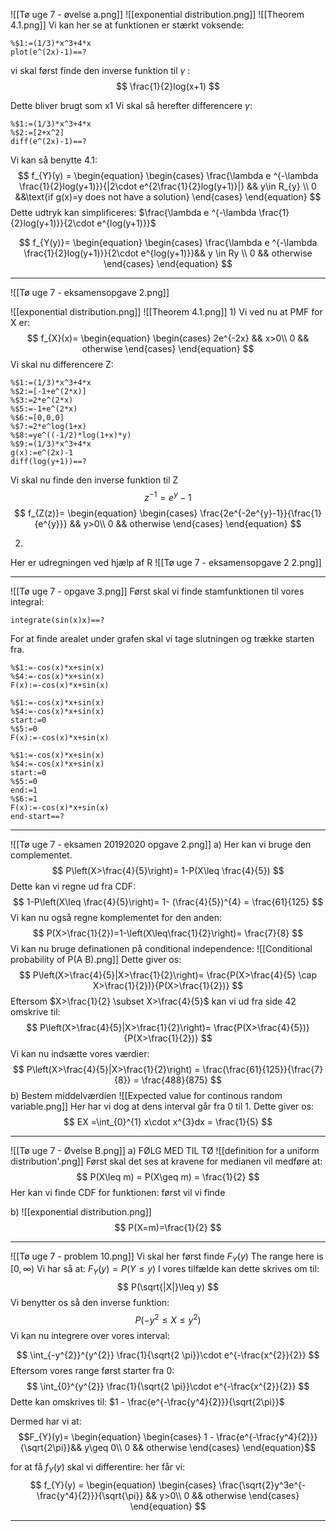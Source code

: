 ![[Tø uge 7 - øvelse a.png]]
![[exponential distribution.png]]
![[Theorem 4.1.png]]
Vi kan her se at funktionen er stærkt voksende:
```mathpad
%$1:=(1/3)*x^3+4*x
plot(e^(2x)-1)==?
```

vi skal først finde den inverse funktion til $\gamma$ :
$$
\frac{1}{2}log(x+1)
$$

Dette bliver brugt som x1
Vi skal så herefter differencere $\gamma$:
```mathpad
%$1:=(1/3)*x^3+4*x
%$2:=[2+x^2]
diff(e^(2x)-1)==?
```

Vi kan så benytte 4.1:
$$
f_{Y}(y) =
\begin{equation}
\begin{cases}
\frac{\lambda e ^{-\lambda \frac{1}{2}log(y+1)}}{|2\cdot e^{2\frac{1}{2}log(y+1)}|} && y\in R_{y} \\
0 &&\text{if g(x)=y does not have a solution}
\end{cases}
\end{equation}
$$
Dette udtryk kan simplificeres:
$\frac{\lambda e ^{-\lambda \frac{1}{2}log(y+1)}}{2\cdot e^{log(y+1)}}$


$$
f_{Y(y)}=
\begin{equation}
\begin{cases} 
\frac{\lambda e ^{-\lambda \frac{1}{2}log(y+1)}}{2\cdot e^{log(y+1)}}&&  y \in Ry \\
0 && otherwise
\end{cases}
\end{equation}
$$

___
![[Tø uge 7 - eksamensopgave 2.png]]

![[exponential distribution.png]]
![[Theorem 4.1.png]]
1)
Vi ved nu at PMF for X er:
$$
f_{X}(x)=
\begin{equation}
\begin{cases} 
2e^{-2x} && x>0\\
0 && otherwise
\end{cases}
\end{equation}
$$
Vi skal nu differencere Z:
```mathpad
%$1:=(1/3)*x^3+4*x
%$2:=[-1+e^(2*x)]
%$3:=2*e^(2*x)
%$5:=-1+e^(2*x)
%$6:=[0,0,0]
%$7:=2*e^log(1+x)
%$8:=ye^((-1/2)*log(1+x)*y)
%$9:=(1/3)*x^3+4*x
g(x):=e^(2x)-1
diff(log(y+1))==?
```

Vi skal nu finde den inverse funktion til Z
$$
z^{-1}=e^y-1
$$
$$
f_{Z(z)}= 
\begin{equation}
\begin{cases}
\frac{2e^{-2e^{y}-1}}{\frac{1}{e^{y}}} && y>0\\
0 && otherwise
\end{cases}
\end{equation}
$$

2)
Her er udregningen ved hjælp af R
![[Tø uge 7 - eksamensopgave 2 2.png]]

___
![[Tø uge 7 - opgave 3.png]]
 Først skal vi finde stamfunktionen til vores integral:
 ```mathpad
integrate(sin(x)x)==?
```
For at finde arealet under grafen skal vi tage slutningen og trække starten fra.
```mathpad
%$1:=-cos(x)*x+sin(x)
%$4:=-cos(x)*x+sin(x)
F(x):=-cos(x)*x+sin(x)
```
```mathpad
%$1:=-cos(x)*x+sin(x)
%$4:=-cos(x)*x+sin(x)
start:=0
%$5:=0
F(x):=-cos(x)*x+sin(x)
```
```mathpad
%$1:=-cos(x)*x+sin(x)
%$4:=-cos(x)*x+sin(x)
start:=0
%$5:=0
end:=1
%$6:=1
F(x):=-cos(x)*x+sin(x)
end-start==?
```

___
![[Tø uge 7 - eksamen 20192020 opgave 2.png]]
a)
Her kan vi bruge den complementet. 
$$
P\left(X>\frac{4}{5}\right)= 1-P(X\leq \frac{4}{5})
$$
Dette kan vi regne ud fra CDF:
$$
1-P\left(X\leq \frac{4}{5}\right)= 1- (\frac{4}{5})^{4} = \frac{61}{125}
$$
Vi kan nu også regne komplementet for den anden:
$$
P(X>\frac{1}{2})=1-\left(X\leq\frac{1}{2}\right)= \frac{7}{8}
$$
Vi kan nu bruge definationen på conditional independence:
![[Conditional probability of P(A B).png]]
Dette giver os:
$$
P\left(X>\frac{4}{5}|X>\frac{1}{2}\right)= \frac{P(X>\frac{4}{5} \cap X>\frac{1}{2})}{P(X>\frac{1}{2})}
$$
Eftersom $X>\frac{1}{2} \subset X>\frac{4}{5}$ kan vi ud fra side 42 omskrive til:
$$
P\left(X>\frac{4}{5}|X>\frac{1}{2}\right)= \frac{P(X>\frac{4}{5})}{P(X>\frac{1}{2})}
$$
Vi kan nu indsætte vores værdier:
$$
P\left(X>\frac{4}{5}|X>\frac{1}{2}\right) = \frac{\frac{61}{125}}{\frac{7}{8}} = \frac{488}{875}
$$
b) Bestem middelværdien
![[Expected value for continous random variable.png]]
Her har vi dog at dens interval går fra 0 til 1. Dette giver os:
$$
EX =\int_{0}^{1} x\cdot x^{3}dx = \frac{1}{5}
$$
___
![[Tø uge 7 - Øvelse B.png]]
a)
FØLG MED TIL TØ
![[definition for a uniform distribution'.png]]
Først skal det ses at kravene for medianen vil medføre at:
$$
P(X\leq m) = P(X\geq m) = \frac{1}{2}
$$
Her kan vi finde CDF for funktionen:
først vil vi finde

b)
![[exponential distribution.png]]
$$
P(X=m)=\frac{1}{2}
$$

___
![[Tø uge 7 - problem 10.png]]
Vi skal her først finde $F_{Y}(y)$ 
The range here is $[0,\infty)$ 
Vi har så at:
$F_{Y}(y)=P(Y\leq y)$
I vores tilfælde kan dette skrives om til:
$$
P(\sqrt{|X|}\leq y)
$$
Vi benytter os så den inverse funktion:
$$
P(-y^{2}\leq X \leq y^{2})
$$
Vi kan nu integrere over vores interval:

$$
\int_{-y^{2}}^{y^{2}} \frac{1}{\sqrt{2 \pi}}\cdot e^{-\frac{x^{2}}{2}}
$$
Eftersom vores range først starter fra 0:
$$
\int_{0}^{y^{2}} \frac{1}{\sqrt{2 \pi}}\cdot e^{-\frac{x^{2}}{2}}
$$
Dette kan omskrives til:
$1 - \frac{e^{-\frac{y^4}{2}}}{\sqrt{2\pi}}$

Dermed har vi at:
$$F_{Y}(y)= \begin{equation}
\begin{cases} 
1 - \frac{e^{-\frac{y^4}{2}}}{\sqrt{2\pi}}&& y\geq 0\\ 
0 && otherwise
\end{cases}
\end{equation}$$

for at få $f_{Y}(y)$ skal vi differentire:
her får vi:
$$
f_{Y}(y) =
\begin{equation}
\begin{cases} 
\frac{\sqrt{2}y^3e^{-\frac{y^4}{2}}}{\sqrt{\pi}} && y>0\\ 
0 && otherwise
\end{cases}
\end{equation}
$$


___
